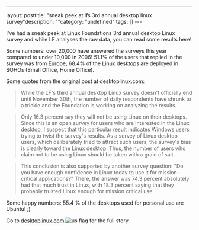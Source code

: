 --- 
layout: posttitle: "sneak peek at lfs 3rd annual desktop linux survey"description: ""category: "undefined" tags: [] --- <p>I've had a sneak peek at Linux Foundations 3rd annual desktop Linux survey and while LF analyses the raw data, you can read some results here!</p> <p>Some numbers: over 20,000 have answered the surveys this year compared to under 10,000 in 2006! 51.1% of the users that replied in the survey was from Europe, 68.4% of the Linux desktops are deployed in SOHOs (Small Office, Home Office). </p> <p>Some quotes from the original post at desktoplinux.com:</p> <p><blockquote>While the LF's third annual desktop Linux survey doesn't officially end until November 30th, the number of daily respondents have shrunk to a trickle and the Foundation is working on analyzing the results.</blockquote></p> <p><blockquote>Only 16.3 percent say they will not be using Linux on their desktops. Since this is an open survey for users who are interested in the Linux desktop, I suspect that this particular result indicates Windows users trying to twist the survey's results. As a survey of Linux desktop users, which deliberately tried to attract such users, the survey's bias is clearly toward the Linux desktop. Thus, the number of users who claim not to be using Linux should be taken with a grain of salt.</blockquote></p> <p><blockquote>This conclusion is also supported by another survey question: "Do you have enough confidence in Linux today to use it for mission-critical applications?" There, the answer was 74.3 percent absolutely had that much trust in Linux, with 18.3 percent saying that they probably trusted Linux enough for mission critical use.</blockquote></p> <p>Some happy numbers: 55.4 % of the desktops used for personal use are Ubuntu! ;)</p> <p>Go to <a href="http://www.desktoplinux.com/news/NS9488592005.html">desktoplinux.com </a> <img src="http://cdn.umedia.no/img/flag/us.png" alt="us flag"/> for the full story.</p>